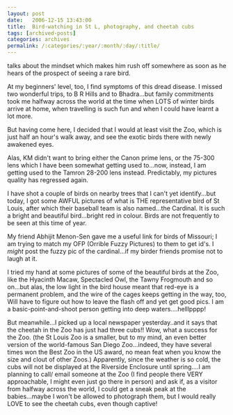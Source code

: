 ```yaml
---
layout: post
date:	2006-12-15 13:43:00
title:  Bird-watching in St L, photography, and cheetah cubs
tags: [archived-posts]
categories: archives
permalink: /:categories/:year/:month/:day/:title/
---
```

<LJ user="kalyan"> talks about the mindset which makes him rush off somewhere as soon as he hears of the prospect of seeing a rare bird. 

At my beginners' level, too, I find symptoms of this dread disease. I missed two wonderful trips, to B R Hills and to Bhadra...but family commitments took me halfway across the world at the time when LOTS of winter birds arrive at home, when travelling is such fun and when I could have learnt a lot more.

But having come here, I decided that I would at least visit the Zoo, which is just half an hour's walk away, and see the exotic birds there with newly awakened eyes.

Alas, KM didn't want to bring either the Canon prime lens, or the 75-300 lens which I have been somewhat getting used to...now, instead, I am getting used to the Tamron 28-200 lens instead. Predictably, my pictures quality has regressed again.

I have shot a couple of birds on nearby trees that I can't yet identify...but today, I got some AWFUL pictures of what is THE representative bird of St Louis, after which their baseball team is also named...the Cardinal. It is such a bright and beautiful bird...bright red in colour. Birds are not frequently to be seen at this time of year.

My friend Abhijit Menon-Sen gave me a useful link for birds of Missouri; I am trying to match my OFP (Orrible Fuzzy Pictures) to them to get id's. I *might* post the fuzzy pic of the cardinal...if my birder friends promise not to laugh at it.

I tried my hand at some pictures of some  of  the beautiful birds at the Zoo, like the Hyacinth Macaw, Spectacled Owl, the Tawny Frogmouth and so on...but alas, the low light in the bird house meant that red-eye is a permanent problem, and the wire of the cages keeps getting in the way, too, Will have to figure out how to leave the flash off and yet get good pics. I am a basic-point-and-shoot person getting into deep waters....helllpppp!

But meanwhile...I picked up a local newspaper yesterday..and it says that the cheetah in the Zoo has just had three cubs!! Wow, what a success for the Zoo. (the St Louis Zoo is a smaller, but to my mind, an even better version of the world-famous San Diego Zoo...indeed, they have several times won the Best Zoo in the US award, no mean feat when you know the size and clout of other Zoos.)  Apparently, since the weather is so cold, the cubs will not be displayed at the Riverside Enclosure until spring....I am planning to call/ email someone at the Zoo  (I find people there VERY approachable, I might even just go there in person) and ask if, as a visitor from halfway across the world, I could get a sneak peak at the babies...maybe I won't be allowed to photograph them, but I would really LOVE to see the cheetah cubs, even though captive!
